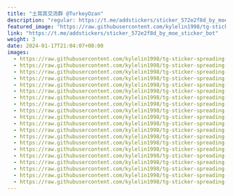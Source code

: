 ```yaml
---
title: "土耳其交流群 @TurkeyOzan"
description: "regular: https://t.me/addstickers/sticker_572e2f8d_by_moe_sticker_bot"
featured_image: "https://raw.githubusercontent.com/kylelin1998/tg-sticker-spreading-worldwide-images/main/img/d633d040-f569-4ab4-994f-0de99990e673.jpg"
link: "https://t.me/addstickers/sticker_572e2f8d_by_moe_sticker_bot"
weight: 3
date: 2024-01-17T21:04:07+08:00
images:
  - https://raw.githubusercontent.com/kylelin1998/tg-sticker-spreading-worldwide-images/main/img/d633d040-f569-4ab4-994f-0de99990e673.jpg
  - https://raw.githubusercontent.com/kylelin1998/tg-sticker-spreading-worldwide-images/main/img/8e378b91-5555-41ac-b25f-ebb3c353fc82.jpg
  - https://raw.githubusercontent.com/kylelin1998/tg-sticker-spreading-worldwide-images/main/img/6f13f452-a16d-460c-b7fa-d64c37a1a72e.jpg
  - https://raw.githubusercontent.com/kylelin1998/tg-sticker-spreading-worldwide-images/main/img/4514356f-03c3-4955-a8ed-4806e8eecafa.jpg
  - https://raw.githubusercontent.com/kylelin1998/tg-sticker-spreading-worldwide-images/main/img/36420c35-0b30-4afb-84a6-162864724774.jpg
  - https://raw.githubusercontent.com/kylelin1998/tg-sticker-spreading-worldwide-images/main/img/39bcef09-51ce-4b7e-9618-6053bd78936a.jpg
  - https://raw.githubusercontent.com/kylelin1998/tg-sticker-spreading-worldwide-images/main/img/d25c567e-c7ee-47eb-8adb-a2e14f2614b3.jpg
  - https://raw.githubusercontent.com/kylelin1998/tg-sticker-spreading-worldwide-images/main/img/8c129da7-ee52-4a26-8563-484025360ab2.jpg
  - https://raw.githubusercontent.com/kylelin1998/tg-sticker-spreading-worldwide-images/main/img/5a539fed-f94d-44a4-a261-9987e20041f3.jpg
  - https://raw.githubusercontent.com/kylelin1998/tg-sticker-spreading-worldwide-images/main/img/347eb973-90c6-4dc4-8756-c576763de726.jpg
  - https://raw.githubusercontent.com/kylelin1998/tg-sticker-spreading-worldwide-images/main/img/e7b4b826-00d2-4db4-acb5-443c37ff9375.jpg
  - https://raw.githubusercontent.com/kylelin1998/tg-sticker-spreading-worldwide-images/main/img/193c8ea4-d28f-463e-8084-f799dc6eb996.jpg
  - https://raw.githubusercontent.com/kylelin1998/tg-sticker-spreading-worldwide-images/main/img/d625d584-e6f1-4037-8bf6-1b59d72cae7b.jpg
  - https://raw.githubusercontent.com/kylelin1998/tg-sticker-spreading-worldwide-images/main/img/77b68603-1d99-4288-a3c0-238dafe6406f.jpg
  - https://raw.githubusercontent.com/kylelin1998/tg-sticker-spreading-worldwide-images/main/img/cdce7aa9-16ea-4ec6-9ad4-d1c43fec5bc5.jpg
  - https://raw.githubusercontent.com/kylelin1998/tg-sticker-spreading-worldwide-images/main/img/b3cba149-565f-40b0-8fd6-11100f438d3d.jpg
  - https://raw.githubusercontent.com/kylelin1998/tg-sticker-spreading-worldwide-images/main/img/bcf26557-a0f6-4073-bc5c-88d949e579d8.jpg
  - https://raw.githubusercontent.com/kylelin1998/tg-sticker-spreading-worldwide-images/main/img/6c89aa8c-b01b-41b0-b859-90698537f25b.jpg
  - https://raw.githubusercontent.com/kylelin1998/tg-sticker-spreading-worldwide-images/main/img/a27f75d1-4269-4ba4-9f2f-5712520533d5.jpg
  - https://raw.githubusercontent.com/kylelin1998/tg-sticker-spreading-worldwide-images/main/img/2e40e71c-0a03-465a-93bb-d64bec51c389.jpg
---
```

